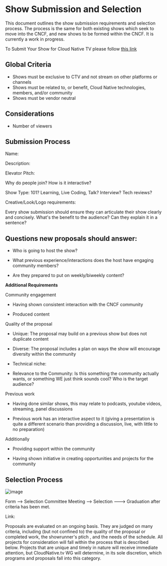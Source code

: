 # Show Submission and Selection

This document outlines the show submission requirements and selection process. The process is the same for both existing shows which seek to move into the CNCF, and new shows to be formed within the CNCF. It is currently a work in progress. 

To Submit Your Show for Cloud Native TV please follow [this link](https://github.com/cncf/cloudnativetv/issues/new/choose)

## Global Criteria

- Shows must be exclusive to CTV and not stream on other platforms or channels
- Shows must be related to, or benefit, Cloud Native technologies, members, and/or community
- Shows must be vendor neutral

## Considerations

- Number of viewers

## Submission Process

Name:

Description:

Elevator Pitch:

Why do people join? How is it interactive?

Show Type: 101? Learning, Live Coding, Talk? Interview? Tech reviews?

Creative/Look/Logo requirements: 

Every show submission should ensure they can articulate their show clearly and concisely. What's the benefit to the audience? Can they explain it in a sentence?

## Questions new proposals should answer:

- Who is going to host the show?

- What previous experience/interactions does the host have engaging community members?

- Are they prepared to put on weekly/biweekly content?

**Additional Requirements**

Community engagement

- Having shown consistent interaction with the CNCF community

- Produced content

Quality of the proposal

- Unique: The proposal may build on a previous show but does not duplicate content

- Diverse: The proposal includes a plan on ways the show will encourage diversity within the community

- Technical niche:

- Relevance to the Community: Is this something the community actually wants, or something WE just think sounds cool? Who is the target audience?

Previous work

- Having done similar shows, this may relate to podcasts, youtube videos, streaming, panel discussions

- Previous work has an interactive aspect to it (giving a presentation is quite a different scenario than providing a discussion, live, with little to no preparation)

Additionally

- Providing support within the community

- Having shown initiative in creating opportunities and projects for the community

## Selection Process

![image](https://user-images.githubusercontent.com/22457772/113220565-65a12d00-9251-11eb-8ce4-21278e9eb95b.png)

Form --> Selection Committee Meeting --> Selection  ---> Graduation after criteria has been met.

Link:

Proposals are evaluated on an ongoing basis. They are judged on many criteria, including (but not confined to) the quality of the proposal or completed work, the showrunner's ptich , and the needs of the schedule. All projects for consideration will fall within the process that is described below. Projects that are unique and timely in nature will receive immediate attention, but CloudNative.tv WG will determine, in its sole discretion, which programs and proposals fall into this category.
